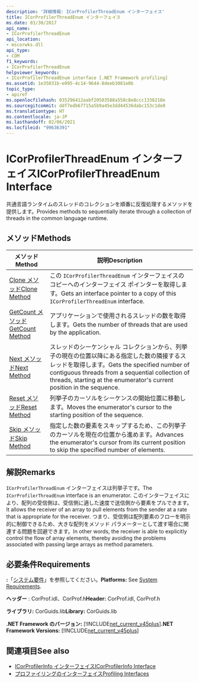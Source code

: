```yaml
---
description: '詳細情報: ICorProfilerThreadEnum インターフェイス'
title: ICorProfilerThreadEnum インターフェイス
ms.date: 03/30/2017
api_name:
- ICorProfilerThreadEnum
api_location:
- mscorwks.dll
api_type:
- COM
f1_keywords:
- ICorProfilerThreadEnum
helpviewer_keywords:
- ICorProfilerThreadEnum interface [.NET Framework profiling]
ms.assetid: 1e35031b-e095-4c14-9644-8deeb3081e0b
topic_type:
- apiref
ms.openlocfilehash: 035296412aabf20503588a558c8e8ccc1338210e
ms.sourcegitcommit: ddf7edb67715a5b9a45e3dd44536dabc153c1de0
ms.translationtype: HT
ms.contentlocale: ja-JP
ms.lasthandoff: 02/06/2021
ms.locfileid: "99636391"
---
```

# <a name="icorprofilerthreadenum-interface"></a><span data-ttu-id="24bb5-103">ICorProfilerThreadEnum インターフェイス</span><span class="sxs-lookup"><span data-stu-id="24bb5-103">ICorProfilerThreadEnum Interface</span></span>

<span data-ttu-id="24bb5-104">共通言語ランタイムのスレッドのコレクションを順番に反復処理するメソッドを提供します。</span><span class="sxs-lookup"><span data-stu-id="24bb5-104">Provides methods to sequentially iterate through a collection of threads in the common language runtime.</span></span>  
  
## <a name="methods"></a><span data-ttu-id="24bb5-105">メソッド</span><span class="sxs-lookup"><span data-stu-id="24bb5-105">Methods</span></span>  
  
|<span data-ttu-id="24bb5-106">メソッド</span><span class="sxs-lookup"><span data-stu-id="24bb5-106">Method</span></span>|<span data-ttu-id="24bb5-107">説明</span><span class="sxs-lookup"><span data-stu-id="24bb5-107">Description</span></span>|  
|------------|-----------------|  
|[<span data-ttu-id="24bb5-108">Clone メソッド</span><span class="sxs-lookup"><span data-stu-id="24bb5-108">Clone Method</span></span>](icorprofilerthreadenum-clone-method.md)|<span data-ttu-id="24bb5-109">この `ICorProfilerThreadEnum` インターフェイスのコピーへのインターフェイス ポインターを取得します。</span><span class="sxs-lookup"><span data-stu-id="24bb5-109">Gets an interface pointer to a copy of this `ICorProfilerThreadEnum` interface.</span></span>|  
|[<span data-ttu-id="24bb5-110">GetCount メソッド</span><span class="sxs-lookup"><span data-stu-id="24bb5-110">GetCount Method</span></span>](icorprofilerthreadenum-getcount-method.md)|<span data-ttu-id="24bb5-111">アプリケーションで使用されるスレッドの数を取得します。</span><span class="sxs-lookup"><span data-stu-id="24bb5-111">Gets the number of threads that are used by the application.</span></span>|  
|[<span data-ttu-id="24bb5-112">Next メソッド</span><span class="sxs-lookup"><span data-stu-id="24bb5-112">Next Method</span></span>](icorprofilerthreadenum-next-method.md)|<span data-ttu-id="24bb5-113">スレッドのシーケンシャル コレクションから、列挙子の現在の位置以降にある指定した数の隣接するスレッドを取得します。</span><span class="sxs-lookup"><span data-stu-id="24bb5-113">Gets the specified number of contiguous threads from a sequential collection of threads, starting at the enumerator's current position in the sequence.</span></span>|  
|[<span data-ttu-id="24bb5-114">Reset メソッド</span><span class="sxs-lookup"><span data-stu-id="24bb5-114">Reset Method</span></span>](icorprofilerthreadenum-reset-method.md)|<span data-ttu-id="24bb5-115">列挙子のカーソルをシーケンスの開始位置に移動します。</span><span class="sxs-lookup"><span data-stu-id="24bb5-115">Moves the enumerator's cursor to the starting position of the sequence.</span></span>|  
|[<span data-ttu-id="24bb5-116">Skip メソッド</span><span class="sxs-lookup"><span data-stu-id="24bb5-116">Skip Method</span></span>](icorprofilerthreadenum-skip-method.md)|<span data-ttu-id="24bb5-117">指定した数の要素をスキップするため、この列挙子のカーソルを現在の位置から進めます。</span><span class="sxs-lookup"><span data-stu-id="24bb5-117">Advances the enumerator's cursor from its current position to skip the specified number of elements.</span></span>|  
  
## <a name="remarks"></a><span data-ttu-id="24bb5-118">解説</span><span class="sxs-lookup"><span data-stu-id="24bb5-118">Remarks</span></span>  

 <span data-ttu-id="24bb5-119">`ICorProfilerThreadEnum` インターフェイスは列挙子です。</span><span class="sxs-lookup"><span data-stu-id="24bb5-119">The `ICorProfilerThreadEnum` interface is an enumerator.</span></span> <span data-ttu-id="24bb5-120">このインターフェイスにより、配列の受信側は、受信側に適した速度で送信側から要素をプルできます。</span><span class="sxs-lookup"><span data-stu-id="24bb5-120">It allows the receiver of an array to pull elements from the sender at a rate that is appropriate for the receiver.</span></span> <span data-ttu-id="24bb5-121">つまり、受信側は配列要素のフローを明示的に制御できるため、大きな配列をメソッド パラメーターとして渡す場合に関連する問題を回避できます。</span><span class="sxs-lookup"><span data-stu-id="24bb5-121">In other words, the receiver is able to explicitly control the flow of array elements, thereby avoiding the problems associated with passing large arrays as method parameters.</span></span>  
  
## <a name="requirements"></a><span data-ttu-id="24bb5-122">必要条件</span><span class="sxs-lookup"><span data-stu-id="24bb5-122">Requirements</span></span>  

 <span data-ttu-id="24bb5-123">**:**「[システム要件](../../get-started/system-requirements.md)」を参照してください。</span><span class="sxs-lookup"><span data-stu-id="24bb5-123">**Platforms:** See [System Requirements](../../get-started/system-requirements.md).</span></span>  
  
 <span data-ttu-id="24bb5-124">**ヘッダー** : CorProf.idl、CorProf.h</span><span class="sxs-lookup"><span data-stu-id="24bb5-124">**Header:** CorProf.idl, CorProf.h</span></span>  
  
 <span data-ttu-id="24bb5-125">**ライブラリ:** CorGuids.lib</span><span class="sxs-lookup"><span data-stu-id="24bb5-125">**Library:** CorGuids.lib</span></span>  
  
 <span data-ttu-id="24bb5-126">**.NET Framework のバージョン:** [!INCLUDE[net_current_v45plus](../../../../includes/net-current-v45plus-md.md)]</span><span class="sxs-lookup"><span data-stu-id="24bb5-126">**.NET Framework Versions:** [!INCLUDE[net_current_v45plus](../../../../includes/net-current-v45plus-md.md)]</span></span>  
  
## <a name="see-also"></a><span data-ttu-id="24bb5-127">関連項目</span><span class="sxs-lookup"><span data-stu-id="24bb5-127">See also</span></span>

- [<span data-ttu-id="24bb5-128">ICorProfilerInfo インターフェイス</span><span class="sxs-lookup"><span data-stu-id="24bb5-128">ICorProfilerInfo Interface</span></span>](icorprofilerinfo-interface.md)
- [<span data-ttu-id="24bb5-129">プロファイリングのインターフェイス</span><span class="sxs-lookup"><span data-stu-id="24bb5-129">Profiling Interfaces</span></span>](profiling-interfaces.md)
